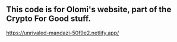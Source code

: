 ## This code is for Olomi's website, part of the Crypto For Good stuff.

https://unrivaled-mandazi-50f9e2.netlify.app/
